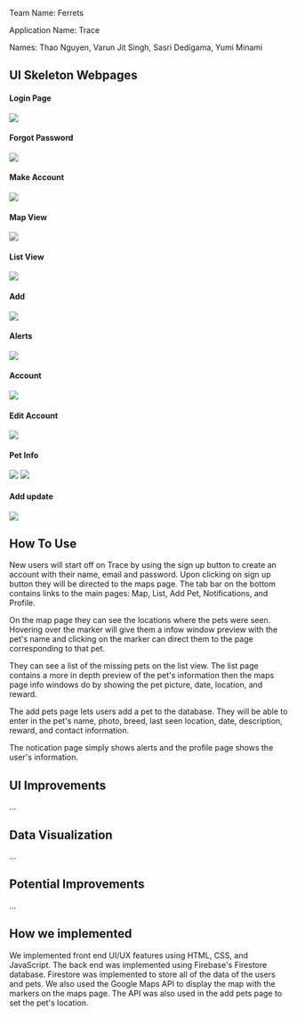 Team Name: Ferrets

Application Name: Trace

Names:
Thao Nguyen,
Varun Jit Singh,
Sasri Dedigama,
Yumi Minami

## UI Skeleton Webpages

#### Login Page
![](1.PNG)
#### Forgot Password
![](2.PNG)
#### Make Account
![](3.PNG)
#### Map View
![](4.PNG)
#### List View
![](5.PNG)
#### Add
![](6.PNG)
#### Alerts
![](7.PNG)
#### Account
![](8.PNG)
#### Edit Account
![](9.PNG)
#### Pet Info
![](10.PNG)
![](11.PNG)
#### Add update
![](12.PNG)



## How To Use
New users will start off on Trace by using the sign up button to create an account with their name, email and password. Upon clicking on sign up button they will be directed to the maps page. The tab bar on the bottom contains links to the main pages: Map, List, Add Pet, Notifications, and Profile. 

On the map page they can see the locations where the pets were seen. Hovering over the marker will give them a infow window preview with the pet's name and clicking on the marker can direct them to the page corresponding to that pet. 

They can see a list of the missing pets on the list view. The list page contains a more in depth preview of the pet's information then the maps page info windows do by showing the pet picture, date, location, and reward. 

The add pets page lets users add a pet to the database. They will be able to enter in the pet's name, photo, breed, last seen location, date, description, reward, and contact information. 

The notication page simply shows alerts and the profile page shows the user's information. 

## UI Improvements
...

## Data Visualization
...

## Potential Improvements
...

## How we implemented
We implemented front end UI/UX features using HTML, CSS, and JavaScript. The back end was implemented using Firebase's Firestore database. Firestore was implemented to store all of the data of the users and pets. We also used the Google Maps API to display the map with the markers on the maps page. The API was also used in the add pets page to set the pet's location. 




